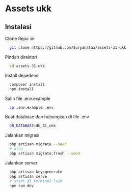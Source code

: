 # Assets ukk

## Instalasi
Clone Repo ini
```bash
  git clone https://github.com/Suryanataa/assets-31-ukk
```

Pindah direktori
```bash
  cd assets-31-ukk
```

Install depedensi
```bash
  composer install
  npm install
```

Salin file .env.example
```bash
  cp .env.example .env
```

Buat database dan hubungkan di file .env
```bash
  DB_DATABASE=db_31_ukk
```

Jalankan migrasi
```bash
  php artisan migrate --seed
  # atau
  php artisan migrate:fresh --seed
```

Jalankan server
```bash
  php artisan key:generate
  php artisan serve
  # start di terminal lain
  npm run dev
```

